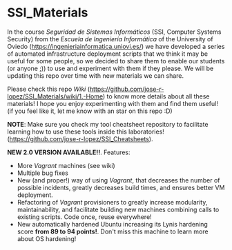 # SSI_Materials

In the course *Seguridad de Sistemas Informáticos* (SSI, Computer Systems Security) from the *Escuela de Ingeniería Informática* of the University of Oviedo (https://ingenieriainformatica.uniovi.es/) we have developed a series of automated infrastructure deployment scripts that we think it may be useful for some people, so we decided to share them to enable our students (or anyone ;)) to use and experiment with them if they please. We will be updating this repo over time with new materials we can share. 

Please check this repo *Wiki* (https://github.com/jose-r-lopez/SSI_Materials/wiki/1.-Home) to know more details about all these materials! I hope you enjoy experimenting with them and find them useful! (if you feel like it, let me know with an star on this repo :D)

**NOTE**: Make sure you check my tool cheatsheet repository to facilitate learning how to use these tools inside this laboratories! (https://github.com/jose-r-lopez/SSI_Cheatsheets).
 
 **NEW 2.0 VERSION AVAILABLE!!**. Features:
 
 - More *Vagrant* machines (see wiki)
 - Multiple bug fixes
 - New (and proper!) way of using *Vagrant*, that decreases the number of possible incidents, greatly decreases build times, and ensures better VM deployment.
 - Refactoring of *Vagrant* provisioners to greatly increase modularity, maintainability, and facilitate building new machines combining calls to existing scripts. Code once, reuse everywhere!
 - New automatically hardened Ubuntu increasing its Lynis hardening score **from 89 to 94 points!**. Don't miss this machine to learn more about OS hardening!
 
